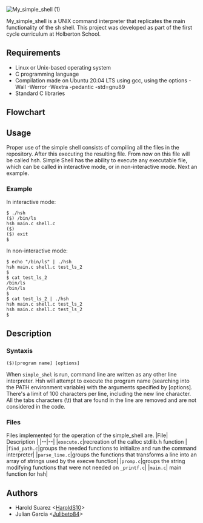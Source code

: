 ![My_simple_shell (1)](https://user-images.githubusercontent.com/63271720/234700324-460bc043-ce2c-4521-9831-3fbd2aa7f386.png)

My_simple_shell is a UNIX command interpreter that replicates the main functionality of the sh shell. This project was developed as part of the first cycle curriculum at Holberton School.

## Requirements

- Linux or Unix-based operating system
- C programming language
- Compilation made on Ubuntu 20.04 LTS using gcc, using the options -Wall -Werror -Wextra -pedantic -std=gnu89
- Standard C libraries

## Flowchart

## Usage

Proper use of the simple shell consists of compiling all the files in the repository. After this executing the resulting file. From now on this file will be called hsh. Simple Shell has the ability to execute any executable file, which can be called in interactive mode, or in non-interactive mode. Next an example.

### Example
In interactive mode:
```
$ ./hsh
($) /bin/ls
hsh main.c shell.c
($)
($) exit
$
```
In non-interactive mode:
```
$ echo "/bin/ls" | ./hsh
hsh main.c shell.c test_ls_2
$
$ cat test_ls_2
/bin/ls
/bin/ls
$
$ cat test_ls_2 | ./hsh
hsh main.c shell.c test_ls_2
hsh main.c shell.c test_ls_2
$
```

## Description

### Syntaxis
```
($)[program name] [options]
```
When `simple_shel` is run, command line are written as any other line interpreter. Hsh will attempt to execute the program name (searching into the PATH environment variable) with the arguments specified by [options]. There's a limit of 100 characters per line, including the new line character. All the tabs characters (\t) that are found in the line are removed and are not considered in the code.
### Files
Files implemented for the operation of the simple_shell are.
|File| Description |
|--|--|
|`execute.c`|recreation of the calloc stdlib.h function |
|`find_path.c`|groups the needed functions to initialize and run the command interpreter|
|`parse_line.c`|groups the functions that transforms a line into an array of strings used by the execve function|
|`promp.c`|groups the string modifying functions that were not needed on `_printf.c`|
|`main.c`| main function for hsh|


## Authors
* Harold Suarez <[HaroldS10](https://github.com/HaroldS10/holbertonschool-simple_shell)> 
* Julian Garcia <[Julibeto84](https://github.com/Julibeto84/holbertonschool-simple_shell)>



